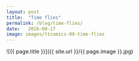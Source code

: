```yaml
---
layout: post
title:  "Time flies"
permalink: /blog/time-flies/
date:   2016-09-17
image: images/ttcomics-09-time-flies
---
```

![{{ page.title }}]({{ site.url }}/{{ page.image }}.jpg)

